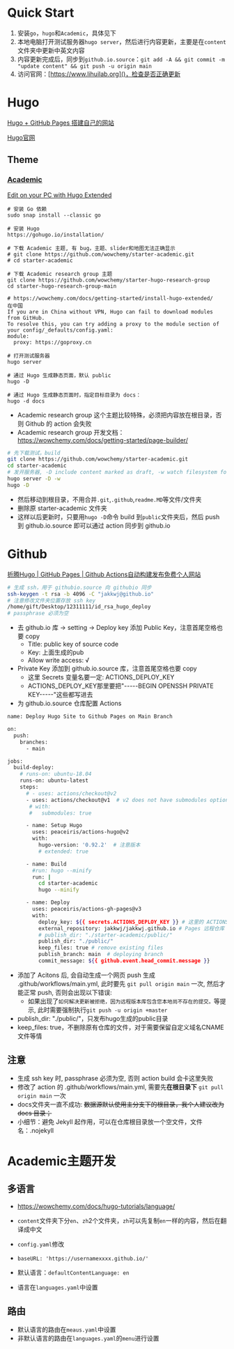 # Quick Start

1. 安装`go`，`hugo`和`Academic`，具体见下
2. 本地电脑打开测试服务器`hugo server`，然后进行内容更新，主要是在`content`文件夹中更新中英文内容
3. 内容更新完成后，同步到``github.io.source``：``git add -A && git commit -m "update content" && git push -u origin main``
4. 访问官网：[https://www.lihuilab.org]()，检查是否正确更新

# Hugo

[Hugo + GitHub Pages 搭建自己的网站](https://blog.csdn.net/azl397985856/article/details/110848517)

[Hugo官网](https://gohugo.io/getting-started/quick-start/)

## Theme

### [Academic](https://sourcethemes.com/academic/)

[Edit on your PC with Hugo Extended](https://wowchemy.com/docs/getting-started/install-hugo-extended/)

```
# 安装 Go 依赖
sudo snap install --classic go

# 安装 Hugo
https://gohugo.io/installation/

# 下载 Academic 主题, 有 bug，主题、slider和地图无法正确显示
# git clone https://github.com/wowchemy/starter-academic.git
# cd starter-academic

# 下载 Academic research group 主题
git clone https://github.com/wowchemy/starter-hugo-research-group
cd starter-hugo-research-group-main

# https://wowchemy.com/docs/getting-started/install-hugo-extended/
在中国
If you are in China without VPN, Hugo can fail to download modules from GitHub.
To resolve this, you can try adding a proxy to the module section of your config/_defaults/config.yaml:
module:
  proxy: https://goproxy.cn

# 打开测试服务器
hugo server

# 通过 Hugo 生成静态页面，默认 public
hugo -D

# 通过 Hugo 生成静态页面时，指定目标目录为 docs：
hugo -d docs

```
- Academic research group 这个主题比较特殊，必须把内容放在根目录，否则 Github 的 action 会失败
- Academic research group 开发文档：https://wowchemy.com/docs/getting-started/page-builder/

```bash
# 先下载测试，build
git clone https://github.com/wowchemy/starter-academic.git
cd starter-academic
# 发开服务器, -D include content marked as draft, -w watch filesystem for changes and recreate as needed
hugo server -D -w
hugo -D
```
- 然后移动到根目录，不用合并``.git``,``.github``,``readme.MD``等文件/文件夹
- 删除原 starter-academic 文件夹
- 这样以后更新时，只要用``hugo -D``命令 build 到``public``文件夹后，然后 push 到 github.io.source 即可以通过 action 同步到 github.io

# Github
[折腾Hugo | GitHub Pages | Github Actions自动构建发布免费个人网站](https://zhuanlan.zhihu.com/p/109057290)

```bash
# 生成 ssh，用于 githubio.source 向 githubio 同步
ssh-keygen -t rsa -b 4096 -C "jakkwj@github.io"
# 注意修改文件夹位置存放 ssh key
/home/gift/Desktop/12311111/id_rsa_hugo_deploy
# passphrase 必须为空
```
- 去 github.io 库 -> setting -> Deploy key 添加 Public Key，注意首尾空格也要 copy
  - Title: public key of source code
  - Key: 上面生成的pub
  - Allow write access: √
- Private Key 添加到 github.io.source 库，注意首尾空格也要 copy
  - 这里 Secrets 变量名要一定: ACTIONS_DEPLOY_KEY
  - ACTIONS_DEPLOY_KEY那里要把"-----BEGIN OPENSSH PRIVATE KEY-----"这些都写进去
- 为 github.io.source 仓库配置 Actions
```bash
name: Deploy Hugo Site to Github Pages on Main Branch

on:
  push:
    branches:
      - main

jobs:
  build-deploy:
    # runs-on: ubuntu-18.04
    runs-on: ubuntu-latest
    steps:
      # - uses: actions/checkout@v2
      - uses: actions/checkout@v1  # v2 does not have submodules option now
       # with:
       #   submodules: true

      - name: Setup Hugo
        uses: peaceiris/actions-hugo@v2
        with:
          hugo-version: '0.92.2'  # 注意版本
          # extended: true

      - name: Build
        #run: hugo --minify
        run: |
          cd starter-academic
          hugo --minify

      - name: Deploy
        uses: peaceiris/actions-gh-pages@v3
        with:
          deploy_key: ${{ secrets.ACTIONS_DEPLOY_KEY }} # 这里的 ACTIONS_DEPLOY_KEY 则是上面设置 Private Key的变量名
          external_repository: jakkwj/jakkwj.github.io # Pages 远程仓库
          # publish_dir: "./starter-academic/public/"
          publish_dir: "./public/"
          keep_files: true # remove existing files
          publish_branch: main  # deploying branch
          commit_message: ${{ github.event.head_commit.message }}

```
- 添加了 Acitons 后, 会自动生成一个网页 push 生成 .github/workflows/main.yml, 此时要先 ``git pull origin main`` 一次, 然后才能正常 push, 否则会出现以下错误:
  - 如果出现了``如何解决更新被拒绝，因为远程版本库包含您本地尚不存在的提交。``等提示, 此时需要强制执行``git push -u origin +master``
- publish_dir: "./public/"，只发布hugo生成的public目录
- keep_files: true，不删除原有仓库的文件，对于需要保留自定义域名CNAME文件等情

## 注意
- 生成 ssh key 时, passphrase 必须为空, 否则 action build 会卡这里失败
- 修改了 action 的 .github/workflows/main.yml, 需要先**在根目录下** ``git pull origin main`` 一次
- docs文件夹一直不成功: ~~数据源默认使用主分支下的根目录，我个人建议改为 docs 目录；~~
- 小细节：避免 Jekyll 起作用，可以在仓库根目录放一个空文件，文件名：.nojekyll

# Academic主题开发

## 多语言

- https://wowchemy.com/docs/hugo-tutorials/language/

- ``content``文件夹下分``en``、``zh``2个文件夹，``zh``可以先复制``en``一样的内容，然后在翻译成中文

-  ``config.yaml``修改
  - ``baseURL: 'https://usernamexxxx.github.io/'``
  - 默认语言：``defaultContentLanguage: en``

- 语言在``languages.yaml``中设置

## 路由
- 默认语言的路由在``meaus.yaml``中设置
- 非默认语言的路由在``languages.yaml``的``menu``进行设置







